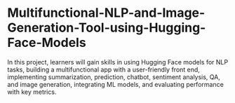 # Multifunctional-NLP-and-Image-Generation-Tool-using-Hugging-Face-Models
In this project, learners will gain skills in using Hugging Face models for NLP tasks, building a multifunctional app with a user-friendly front end, implementing summarization, prediction, chatbot, sentiment analysis, QA, and image generation, integrating ML models, and evaluating performance with key metrics.
